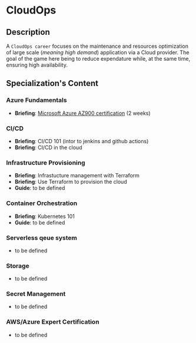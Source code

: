 # CloudOps

## Description

A `CloudOps career` focuses on the maintenance and resources optimization of large scale (_meaning high demand_) application via a Cloud provider. The goal of the game here being to reduce expendature while, at the same time, ensuring high availability. 

## Specialization's Content

### Azure Fundamentals

- **Briefing**: [Microsoft Azure AZ900 certification](https://github.com/becodeorg/BRIEFING-AZ900/tree/2d0cf9dc86be0ee67c68544e36bc5d203a45ea6b) (2 weeks)

### CI/CD

- **Briefing**: CI/CD 101 (intor to jenkins and github actions)
- **Briefing**: CI/CD in the cloud

### Infrastructure Provisioning

- **Briefing**: Infrastucture management with Terraform
- **Briefing**: Use Terraform to provision the cloud
- **Guide**: to be defined

### Container Orchestration

- **Briefing**: Kubernetes 101
- **Guide**: to be defined

### Serverless qeue system

- to be defined

### Storage

- to be defined

### Secret Management

- to be defined

### AWS/Azure Expert Certification

- to be defined
